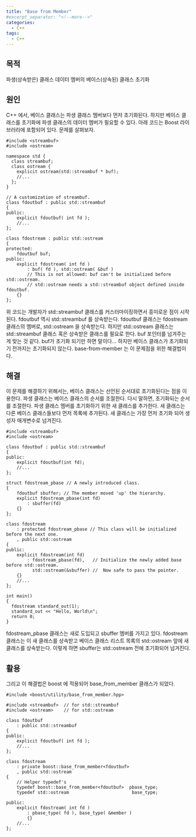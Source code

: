 ```yaml
---
title: "Base from Member"
#excerpt_separator: "<!--more-->"
categories:
  - C++
tags:
  - C++
---
```


## 목적
파생(상속받은) 클래스 데이터 멤버의 베이스(상속된) 클래스 초기화

## 원인
C++ 에서, 베이스 클래스는 파생 클래스 멤버보다 먼저 초기화된다. 하지만 베이스 클래스를 초기화에 파생 클래스의 데이터 멤버가 필요할 수 있다.
아래 코드는 Boost 라이브러리에 포함되어 있다. 문제를 살펴보자.

```
#include <streambuf>
#include <ostream>

namespace std {
  class streambuf;
  class ostream {
    explicit ostream(std::streambuf * buf);
    //...
  };
}

// A customization of streambuf.
class fdoutbuf : public std::streambuf
{
public:
    explicit fdoutbuf( int fd );
    //...
};

class fdostream : public std::ostream
{
protected:
    fdoutbuf buf;
public:
    explicit fdostream( int fd )
        : buf( fd ), std::ostream( &buf )
        // This is not allowed: buf can't be initialized before std::ostream.
        // std::ostream needs a std::streambuf object defined inside fdoutbuf.
    {}
};
```

위 코드는 개발자가 std::streambuf 클래스를 커스터마이징하면서 흥미로운 점이 시작된다. fdoutbuf 역시 std::streambuf 를 상속받는다. fdoutbuf 클래스는 fdostream 클래스의 멤버로, std::ostream 을 상속받는다. 하지만 std::ostream 클래스는 std::streambuf 클래스 혹은 상속받은 클래스를 필요로 한다. buf 포인터를 넘겨주는게 맞는 것 같다. buf가 초기화 되기만 하면 말이다...
하지만 베이스 클래스가 초기화되기 전까지는 초기화되지 않는다. base-from-member 는 이 문제점을 위한 해결법이다.

## 해결
이 문제를 해결하기 위해서는, 베이스 클래스는 선언된 순서대로 초기화된다는 점을 이용한다. 파생 클래스는 베이스 클래스의 순서를 조절한다. 다시 말하면, 초기화되는 순서를 조절한다. 파생 클래스 멤버를 초기화하기 위한 새 클래스를 추가한다. 새 클래스는 다른 베이스 클래스들보다 먼저 목록에 추가된다. 새 클래스는 가장 먼저 초기화 되어 생성자 매개변수로 넘겨진다.

```
#include <streambuf>
#include <ostream>

class fdoutbuf : public std::streambuf
{
public:
    explicit fdoutbuf(int fd);
    //...
};

struct fdostream_pbase // A newly introduced class.
{
    fdoutbuf sbuffer; // The member moved 'up' the hierarchy.
    explicit fdostream_pbase(int fd)
        : sbuffer(fd)
    {}
};

class fdostream
    : protected fdostream_pbase // This class will be initialized before the next one.
    , public std::ostream
{
public:
    explicit fdostream(int fd)
        : fdostream_pbase(fd),   // Initialize the newly added base before std::ostream.
          std::ostream(&sbuffer) //  Now safe to pass the pointer.
    {}
    //...
};

int main()
{
  fdostream standard_out(1);
  standard_out << "Hello, World\n";
  return 0;
}
```

fdostream_pbase 클래스는 새로 도입되고 sbuffer 멤버를 가지고 있다. fdostream 클래스는 이 새 클래스를 상속받고 베이스 클래스 리스트 목록의 std::ostream 앞에 새 클래스를 상속받는다. 이렇게 하면 sbuffer는 std::ostream 전에 초기화되어 넘겨진다.

## 활용
그리고 이 해결법은 boost 에 적용되어 base_from_member 클래스가 되었다.

```
#include <boost/utility/base_from_member.hpp>

#include <streambuf>  // for std::streambuf
#include <ostream>    // for std::ostream

class fdoutbuf
    : public std::streambuf
{
public:
    explicit fdoutbuf( int fd );
    //...
};

class fdostream
    : private boost::base_from_member<fdoutbuf>
    , public std::ostream
{
    // Helper typedef's
    typedef boost::base_from_member<fdoutbuf>  pbase_type;
    typedef std::ostream                        base_type;

public:
    explicit fdostream( int fd )
        : pbase_type( fd ), base_type( &member )
        {}
    //...
};
```
